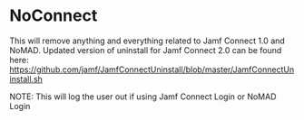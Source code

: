 # NoConnect

This will remove anything and everything related to Jamf Connect 1.0 and NoMAD. Updated version of uninstall for Jamf Connect 2.0 can be found here: https://github.com/jamf/JamfConnectUninstall/blob/master/JamfConnectUninstall.sh

NOTE: This will log the user out if using Jamf Connect Login or NoMAD Login
